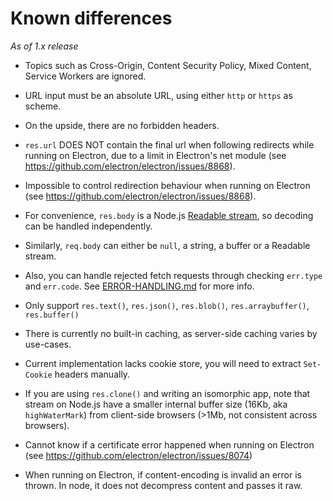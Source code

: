 
Known differences
=================

*As of 1.x release*

- Topics such as Cross-Origin, Content Security Policy, Mixed Content, Service Workers are ignored.

- URL input must be an absolute URL, using either `http` or `https` as scheme.

- On the upside, there are no forbidden headers.

- `res.url` DOES NOT contain the final url when following redirects while running on Electron, due to a limit in Electron's net module (see https://github.com/electron/electron/issues/8868).

- Impossible to control redirection behaviour when running on Electron (see https://github.com/electron/electron/issues/8868).

- For convenience, `res.body` is a Node.js [Readable stream][readable-stream], so decoding can be handled independently.

- Similarly, `req.body` can either be `null`, a string, a buffer or a Readable stream.

- Also, you can handle rejected fetch requests through checking `err.type` and `err.code`. See [ERROR-HANDLING.md][] for more info.

- Only support `res.text()`, `res.json()`, `res.blob()`, `res.arraybuffer()`, `res.buffer()`

- There is currently no built-in caching, as server-side caching varies by use-cases.

- Current implementation lacks cookie store, you will need to extract `Set-Cookie` headers manually.

- If you are using `res.clone()` and writing an isomorphic app, note that stream on Node.js have a smaller internal buffer size (16Kb, aka `highWaterMark`) from client-side browsers (>1Mb, not consistent across browsers).

- Cannot know if a certificate error happened when running on Electron (see https://github.com/electron/electron/issues/8074)

- When running on Electron, if content-encoding is invalid an error is thrown. In node, it does not decompress content and passes it raw.

[readable-stream]: https://nodejs.org/api/stream.html#stream_readable_streams
[ERROR-HANDLING.md]: https://github.com/bitinn/node-fetch/blob/master/ERROR-HANDLING.md
